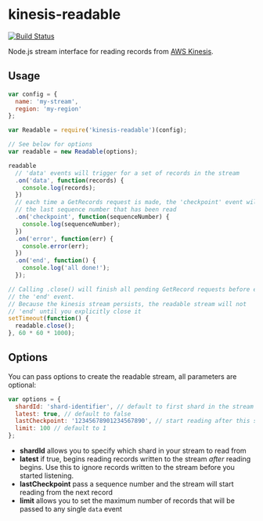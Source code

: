 # kinesis-readable

[![Build Status](https://travis-ci.org/rclark/kinesis-readable.svg?branch=master)](https://travis-ci.org/rclark/kinesis-readable)

Node.js stream interface for reading records from [AWS Kinesis](http://aws.amazon.com/kinesis/).

## Usage

```js
var config = {
  name: 'my-stream',
  region: 'my-region'
};

var Readable = require('kinesis-readable')(config);

// See below for options
var readable = new Readable(options);

readable
  // 'data' events will trigger for a set of records in the stream
  .on('data', function(records) {
    console.log(records);
  })
  // each time a GetRecords request is made, the 'checkpoint' event will provide
  // the last sequence number that has been read
  .on('checkpoint', function(sequenceNumber) {
    console.log(sequenceNumber);
  })
  .on('error', function(err) {
    console.error(err);
  })
  .on('end', function() {
    console.log('all done!');
  });

// Calling .close() will finish all pending GetRecord requests before emitting
// the 'end' event.
// Because the kinesis stream persists, the readable stream will not
// 'end' until you explicitly close it
setTimeout(function() {
  readable.close();
}, 60 * 60 * 1000);
```

## Options

You can pass options to create the readable stream, all parameters are optional:

```js
var options = {
  shardId: 'shard-identifier', // default to first shard in the stream
  latest: true, // default to false
  lastCheckpoint: '12345678901234567890', // start reading after this sequence number
  limit: 100 // default to 1
};
```

- **shardId** allows you to specify which shard in your stream to read from
- **latest** if true, begins reading records written to the stream *after* reading begins. Use this to ignore records written to the stream before you started listening.
- **lastCheckpoint** pass a sequence number and the stream will start reading from the next record
- **limit** allows you to set the maximum number of records that will be passed to any single `data` event
